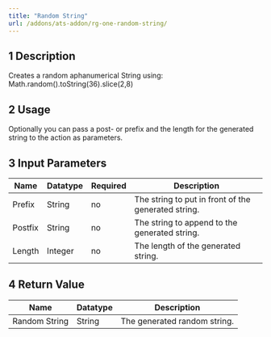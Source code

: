 ```yaml
---
title: "Random String"
url: /addons/ats-addon/rg-one-random-string/
---
```


## 1 Description

Creates a random aphanumerical String using:
Math.random().toString(36).slice(2,8)

## 2 Usage

Optionally you can pass a post- or prefix and the length for the generated string to the action as parameters.

## 3 Input Parameters

Name | Datatype | Required | Description
---- | -------- | ------- |---------------
Prefix | String | no | The string to put in front of the generated string.
Postfix | String | no | The string to append to the generated string.
Length | Integer | no | The length of the generated string.

## 4 Return Value

Name | Datatype | Description
---- | --------- | ---------------
Random String | String | The generated random string.
